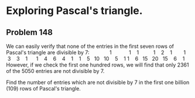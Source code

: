 #  Exploring Pascal's triangle.
## Problem 148


We can easily verify that none of the entries in the first seven rows of Pascal's triangle are divisible by 7:
 
 
 
 
 
 
 1
 
 
 
 
 
 1
 
 1
 
 
 
 
 1
 
 2
 
 1
 
 
 
 1
 
 3
 
 3
 
 1
 
 
 1
 
 4
 
 6
 
 4
 
 1
 
 1
 
 5
 
10
 
10
 
 5
 
 1
1
 
 6
 
15
 
20
 
15
 
 6
 
 1
However, if we check the first one hundred rows, we will find that only 2361 of the 5050 entries are not divisible by 7.

Find the number of entries which are not divisible by 7 in the first one billion (109) rows of Pascal's triangle.


